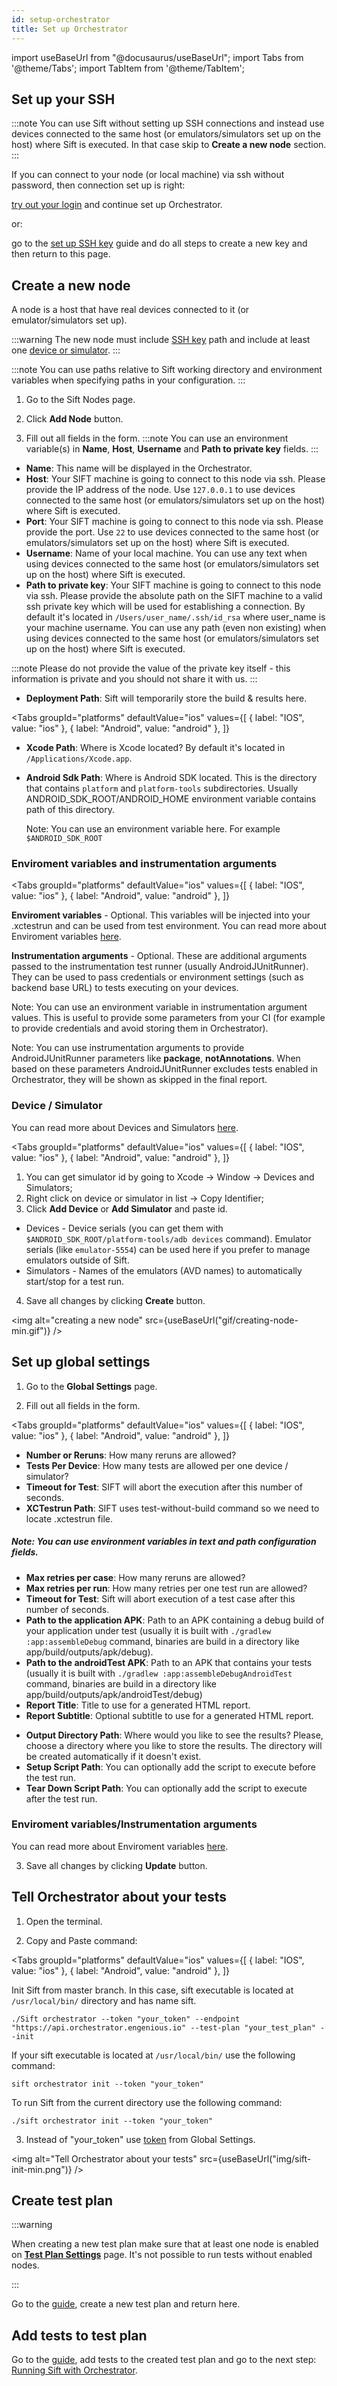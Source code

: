 ```yaml
---
id: setup-orchestrator
title: Set up Orchestrator
---
```


import useBaseUrl from "@docusaurus/useBaseUrl";
import Tabs from '@theme/Tabs';
import TabItem from '@theme/TabItem';

## Set up your SSH

:::note
You can use Sift without setting up SSH connections and instead use devices connected to the same host (or emulators/simulators set up on the host) where Sift is executed. In that case skip to **Create a new node** section.
:::

If you can connect to your node (or local machine) via ssh without password, then connection set up is right:

[try out your login](/ssh#step-3-try-out-your-login) and continue set up Orchestrator.

or:

go to the [set up SSH key](/ssh) guide and do all steps to create a new key and then return to this page.

## Create a new node

A node is a host that have real devices connected to it (or emulator/simulators set up).

:::warning
The new node must include [SSH key](/ssh) path and include at least one [device or simulator](/udid).
:::

:::note
You can use paths relative to Sift working directory and environment variables when specifying paths in your configuration.
:::

1. Go to the Sift Nodes page.

2. Click **Add Node** button.

3. Fill out all fields in the form.
:::note
You can use an environment variable(s) in **Name**, **Host**, **Username** and **Path to private key** fields.
:::
- **Name**: This name will be displayed in the Orchestrator.
- **Host**: Your SIFT machine is going to connect to this node via ssh. Please provide the IP address of the node. Use `127.0.0.1` to use devices connected to the same host (or emulators/simulators set up on the host) where Sift is executed.
- **Port**: Your SIFT machine is going to connect to this node via ssh. Please provide the port. Use `22` to use devices connected to the same host (or emulators/simulators set up on the host) where Sift is executed.
- **Username**: Name of your local machine. You can use any text when using devices connected to the same host (or emulators/simulators set up on the host) where Sift is executed.
- **Path to private key**: Your SIFT machine is going to connect to this node via ssh. Please provide the absolute path on the SIFT machine to a valid ssh private key which will be used for establishing a connection. By default it's located in `/Users/user_name/.ssh/id_rsa` where user_name is your machine username. You can use any path (even non existing) when using devices connected to the same host (or emulators/simulators set up on the host) where Sift is executed.

:::note
Please do not provide the value of the private key itself - this information is private and you should not share it with us.
:::

- **Deployment Path**: Sift will temporarily store the build & results here.

<Tabs
  groupId="platforms"
  defaultValue="ios"
  values={[
    { label: "IOS", value: "ios" },
    { label: "Android", value: "android" },
  ]}
>
  <TabItem value="ios">
    <ul>
        <li>
          <strong>Xcode Path</strong>: Where is Xcode located? By default it's located in <code>/Applications/Xcode.app</code>.
        </li>
    </ul>
  </TabItem>
  <TabItem value="android">
    <ul>
        <li>
          <strong>Android Sdk Path</strong>: Where is Android SDK located. This is the directory that contains <code>platform</code> and <code>platform-tools</code> subdirectories. Usually ANDROID_SDK_ROOT/ANDROID_HOME environment variable contains path of this directory.
          <p>Note: You can use an environment variable here. For example <code>$ANDROID_SDK_ROOT</code></p>
        </li>
    </ul>
  </TabItem>
</Tabs>

### Enviroment variables and instrumentation arguments

<Tabs
  groupId="platforms"
  defaultValue="ios"
  values={[
    { label: "IOS", value: "ios" },
    { label: "Android", value: "android" },
  ]}
>
  <TabItem value="ios">
    <strong>Enviroment variables</strong> - Optional. This variables will be injected into your .xctestrun and can be used from test environment. You can read more about Enviroment variables <a target="_blank" href="/env-vars">here</a>.
  </TabItem>
  <TabItem value="android">
    <p><strong>Instrumentation arguments</strong> - Optional. These are additional arguments passed to the  instrumentation test runner (usually AndroidJUnitRunner). They can be used to pass credentials or environment settings (such as backend base URL) to tests executing on your devices.</p>
    <p>Note: You can use an environment variable in instrumentation argument values. This is useful to provide some parameters from your CI (for example to provide credentials and avoid storing them in Orchestrator).</p>
    <p>Note: You can use instrumentation arguments to provide AndroidJUnitRunner parameters like <strong>package</strong>, <strong>notAnnotations</strong>. When based on these parameters AndroidJUnitRunner excludes tests enabled in Orchestrator, they will be shown as skipped in the final report.</p>
  </TabItem>
</Tabs>

### Device / Simulator

You can read more about Devices and Simulators [here](/udid).

<Tabs
  groupId="platforms"
  defaultValue="ios"
  values={[
    { label: "IOS", value: "ios" },
    { label: "Android", value: "android" },
  ]}
>
  <TabItem value="ios">
    <ol>
      <li>
        You can get simulator id by going to Xcode -> Window -> Devices and Simulators;
      </li>
      <li>
        Right click on device or simulator in list -> Copy Identifier;
      </li>
      <li>
        Сlick <strong>Add Device</strong> or <strong>Add Simulator</strong> and paste id.
      </li>
    </ol>
  </TabItem>
  <TabItem value="android">
    <ul>
      <li>
        Devices - Device serials (you can get them with <code>$ANDROID_SDK_ROOT/platform-tools/adb devices</code> command). Emulator serials (like <code>emulator-5554</code>) can be used here if you prefer to manage emulators outside of Sift.
      </li>
      <li>
        Simulators - Names of the emulators (AVD names) to automatically start/stop for a test run.
      </li>
    </ul>
  </TabItem>
</Tabs>

4. Save all changes by clicking **Create** button.

<img alt="creating a new node" src={useBaseUrl("gif/creating-node-min.gif")} />

## Set up global settings

1. Go to the **Global Settings** page.

2. Fill out all fields in the form.

<Tabs
  groupId="platforms"
  defaultValue="ios"
  values={[
    { label: "IOS", value: "ios" },
    { label: "Android", value: "android" },
  ]}
>
  <TabItem value="ios">
    <ul>
        <li>
            <strong>Number or Reruns</strong>: How many reruns are allowed?
        </li>
        <li>
            <strong>Tests Per Device</strong>: How many tests are allowed per one device / simulator?
        </li>
        <li>
            <strong>Timeout for Test</strong>: SIFT will abort the execution after this number of seconds.
        </li>
        <li>
            <strong>XCTestrun Path</strong>: SIFT uses test-without-build command so we need to locate .xctestrun file.
        </li>
    </ul>
  </TabItem>
  <TabItem value="android">
    <h5>Note: You can use environment variables in text and path configuration fields.</h5>
    <ul>
        <li>
          <strong>Max retries per case</strong>: How many reruns are allowed?
        </li>
        <li>
          <strong>Max retries per run</strong>: How many retries per one test run are allowed?
        </li>
        <li>
          <strong>Timeout for Test</strong>: Sift will abort execution of a test case after this number of seconds.
        </li>
        <li>
            <strong>Path to the application APK</strong>: Path to an APK containing a debug build of your application under test (usually it is built with <code>./gradlew :app:assembleDebug</code> command, binaries are build in a directory like app/build/outputs/apk/debug). 
        </li>
        <li>
            <strong>Path to the androidTest APK</strong>: Path to an APK that contains your tests (usually it is built with <code>./gradlew :app:assembleDebugAndroidTest</code> command,  binaries are build in a directory like app/build/outputs/apk/androidTest/debug)
        </li>
        <li>
            <strong>Report Title</strong>: Title to use for a generated HTML report.
        </li>
        <li>
            <strong>Report Subtitle</strong>: Optional subtitle to use for a generated HTML report.
        </li>
    </ul>
  </TabItem>
</Tabs>

- **Output Directory Path**: Where would you like to see the results? Please, choose a directory where you like to store the results. The directory will be created automatically if it doesn't exist.
- **Setup Script Path**: You can optionally add the script to execute before the test run.
- **Tear Down Script Path**: You can optionally add the script to execute after the test run.

### Enviroment variables/Instrumentation arguments

You can read more about Enviroment variables [here](/env-vars).

3. Save all changes by clicking **Update** button.

## Tell Orchestrator about your tests

1. Open the terminal.

2. Copy and Paste command:

<Tabs
  groupId="platforms"
  defaultValue="ios"
  values={[
    { label: "IOS", value: "ios" },
    { label: "Android", value: "android" },
  ]}
>
  <TabItem value="ios">
  Init Sift from master branch.  
  In this case, sift executable is located at <code>/usr/local/bin/</code> directory and has name sift.


  ```
  ./Sift orchestrator --token "your_token" --endpoint "https://api.orchestrator.engenious.io" --test-plan "your_test_plan" --init
  ```
  </TabItem>
  <TabItem value="android">
  If your sift executable is located at <code>/usr/local/bin/</code> use the following command:

  ```
  sift orchestrator init --token "your_token"
  ```

  To run Sift from the current directory use the following command:

  ```
  ./sift orchestrator init --token "your_token" 
  ```
  </TabItem>
</Tabs>

3. Instead of "your_token" use [token](/settings#copy-the-token) from Global Settings.

<img alt="Tell Orchestrator about your tests" src={useBaseUrl("img/sift-init-min.png")} />

## Create test plan

:::warning 

When creating a new test plan make sure that at least one node is enabled on [**Test Plan Settings**](/test-plan-settings) page. It's not possible to run tests without enabled nodes.

:::

Go to the [guide](/test-plans#creating), create a new test plan and return here.

## Add tests to test plan

Go to the [guide](/test-plans#adding-tests-to-test-plan), add tests to the created test plan and go to the next step: [Running Sift with Orchestrator](/running).
